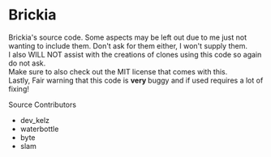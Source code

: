 # Brickia
Brickia's source code. Some aspects may be left out due to me just not wanting to include them. Don't ask for them either, I won't supply them. <br>
I also WILL NOT assist with the creations of clones using this code so again do not ask. <br>
Make sure to also check out the MIT license that comes with this. <br>
Lastly, Fair warning that this code is <b> very </b> buggy and if used requires a lot of fixing! <br>

Source Contributors 
- dev_kelz
- waterbottle
- byte
- slam
